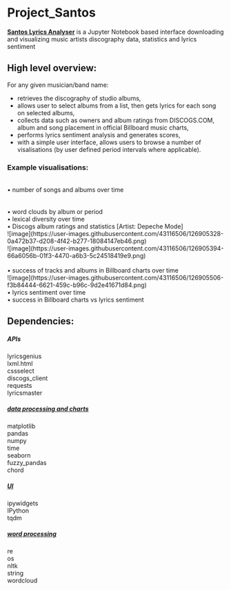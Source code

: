# Project_Santos

<b><u>Santos Lyrics Analyser</b></u> is a Jupyter Notebook based interface downloading and visualizing music artists discography data, statistics and lyrics sentiment

## High level overview:

For any given musician/band name: <br>
   - retrieves the discography of studio albums, <br>
   - allows user to select albums from a list, then gets lyrics for each song on selected albums,<br>
   - collects data such as owners and album ratings from DISCOGS.COM, album and song placement in official Billboard music charts,<br>
   - performs lyrics sentiment analysis and generates scores, <br>
   - with a simple user interface, allows users to browse a number of visalisations (by user defined period intervals where applicable). 
   
<h3> Example visualisations: </h3><br>
      • number of songs and albums over time<br><br><br> 
      • word clouds by album or period <br> 
      • lexical diversity over time <br> 
      • Discogs album ratings and statistics [Artist: Depeche Mode]<br>
      ![image](https://user-images.githubusercontent.com/43116506/126905328-0a472b37-d208-4f42-b277-18084147eb46.png)<br>
      ![image](https://user-images.githubusercontent.com/43116506/126905394-66a6056b-01f3-4470-a6b3-5c24518419e9.png)
<br>
<br>
      • success of tracks and albums in Billboard charts over time<br>
      ![image](https://user-images.githubusercontent.com/43116506/126905506-f3b84444-6621-459c-b96c-9d2e41671d84.png)<br>
      • lyrics sentiment over time <br>
      • success in Billboard charts vs lyrics sentiment <br>
   

## Dependencies:

<h5><i>APIs</i></h5>
lyricsgenius<br>
lxml.html<br>
cssselect<br>
discogs_client<br>
requests<br>
lyricsmaster<br>

<h5><u><i>data processing and charts</i></u></h5>
matplotlib<br>
pandas<br>
numpy<br>
time<br>
seaborn<br>
fuzzy_pandas<br>
chord<br>

<h5><u><i>UI</i></u></h5>
ipywidgets<br>
IPython<br>
tqdm<br>

<h5><u><i>word processing</i></u></h5>
re<br>
os<br>
nltk<br>
string<br>
wordcloud<br>

